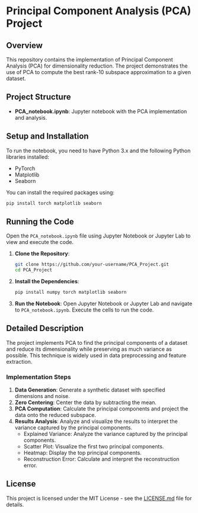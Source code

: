 # Principal Component Analysis (PCA) Project

## Overview

This repository contains the implementation of Principal Component Analysis (PCA) for dimensionality reduction. The project demonstrates the use of PCA to compute the best rank-10 subspace approximation to a given dataset.

## Project Structure

- **PCA_notebook.ipynb**: Jupyter notebook with the PCA implementation and analysis.

## Setup and Installation

To run the notebook, you need to have Python 3.x and the following Python libraries installed:
- PyTorch
- Matplotlib
- Seaborn

You can install the required packages using:
```bash
pip install torch matplotlib seaborn
```

## Running the Code

Open the `PCA_notebook.ipynb` file using Jupyter Notebook or Jupyter Lab to view and execute the code.

1. **Clone the Repository**:
    ```bash
    git clone https://github.com/your-username/PCA_Project.git
    cd PCA_Project
    ```

2. **Install the Dependencies**:
    ```bash
    pip install numpy torch matplotlib seaborn
    ```

3. **Run the Notebook**:
    Open Jupyter Notebook or Jupyter Lab and navigate to `PCA_notebook.ipynb`. Execute the cells to run the code.

## Detailed Description

The project implements PCA to find the principal components of a dataset and reduce its dimensionality while preserving as much variance as possible. This technique is widely used in data preprocessing and feature extraction.

### Implementation Steps
1. **Data Generation**: Generate a synthetic dataset with specified dimensions and noise.
2. **Zero Centering**: Center the data by subtracting the mean.
3. **PCA Computation**: Calculate the principal components and project the data onto the reduced subspace.
4. **Results Analysis**: Analyze and visualize the results to interpret the variance captured by the principal components.
   - Explained Variance: Analyze the variance captured by the principal components.
   - Scatter Plot: Visualize the first two principal components.
   - Heatmap: Display the top principal components.
   - Reconstruction Error: Calculate and interpret the reconstruction error.

## License

This project is licensed under the MIT License - see the [LICENSE.md](LICENSE.md) file for details.
